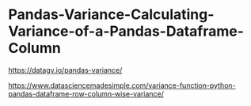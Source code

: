 # Pandas-Variance-Calculating-Variance-of-a-Pandas-Dataframe-Column
https://datagy.io/pandas-variance/


https://www.datasciencemadesimple.com/variance-function-python-pandas-dataframe-row-column-wise-variance/
